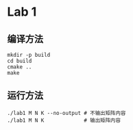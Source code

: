 # Lab 1

## 编译方法

```
mkdir -p build
cd build
cmake ..
make
```

## 运行方法

```
./lab1 M N K --no-output # 不输出矩阵内容
./lab1 M N K             # 输出矩阵内容
```

